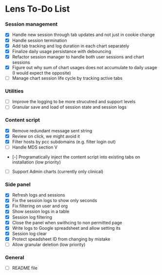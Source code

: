 # Lens To-Do List

### Session management
- [X] Handle new session through tab updates and not just in cookie change
- [X] Handle session termination
- [X] Add tab tracking and log duration in each chart separately
- [X] Finalize daily usage persistance with debouncing 
- [X] Refactor session manager to handle both user sessions and chart sessions
- [X] Figure out why sum of chart usages does not accumulate to daily usage (I would expect the opposite)
- [ ] Manage chart session life cycle by tracking active tabs
 
### Utilities
- [ ] Improve the logging to be more strucutred and support levels
- [ ] Granular save and load of session state and session logs

### Content script
- [X] Remove redundant message sent string
- [X] Review on click, we might avoid it
- [X] Filter hosts by pcc subdomains (e.g. filter login out)
- [ ] Handle MDS section V
- [-] Programatically inject the content script into existing tabs on installation (low priority)
- [ ] Support Admin charts (currently only clinical)

### Side panel
- [X] Refresh logs and sessions
- [X] Fix the session logs to show only seconds
- [X] Fix filtering on user and org
- [X] Show session logs in a table
- [X] Session log filtering
- [X] Close the panel when swithcing to non permitted page
- [X] Write logs to Google spreadsheet and allow setting its
- [X] Session log clear
- [X] Protect speadsheet ID from changing by mistake
- [ ] Allow granular deletion (low priority)

### General
- [ ] README file